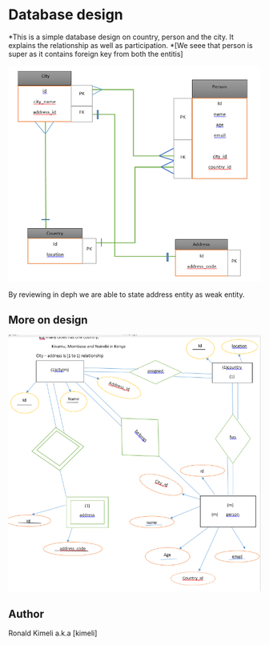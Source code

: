 Database design
============

*This is a simple database design on country, person and the city. It explains the relationship as well as participation. 
*[We seee that person is super as it contains foreign key from both the entitis]


![screnshot]( https://github.com/KimelirR/database-design-for-country-person-and-city/blob/main/Screenshot%20(7).png)
<p>
By reviewing in deph we are able to state address entity as weak entity.
</p>

More on design
----

![screnshot](https://github.com/KimelirR/database-design-for-country-person-and-city/blob/main/Screenshot%20(8).png)

Author
--------------
Ronald Kimeli a.k.a [kimeli] 

